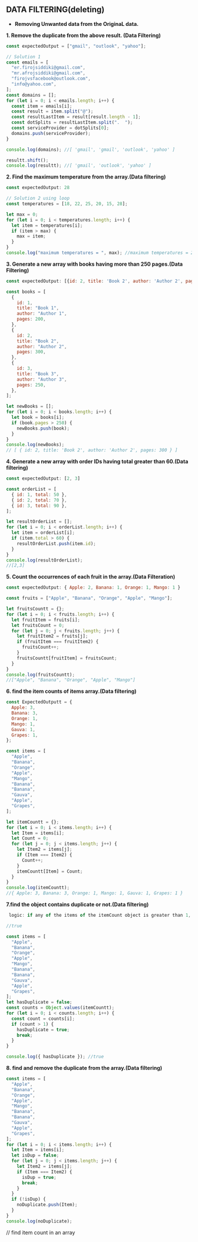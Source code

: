 ## DATA FILTERING(deleting)

- **Removing Unwanted data from the OriginaL data.**

**1. Remove the duplicate from the above result. (Data Filtering)**

```js
const expectedOutput = ["gmail", "outlook", "yahoo"];
```

```js
// Solution 1
const emails = [
  "er.firojsiddiki@gmail.com",
  "mr.afrojsiddiki@gmail.com",
  "firojvsfacebook@outlook.com",
  "info@yahoo.com",
];
const domains = [];
for (let i = 0; i < emails.length; i++) {
  const item = emails[i];
  const result = item.split("@");
  const resultLastItem = result[result.length - 1];
  const dotSplits = resultLastItem.split(".  ");
  const serviceProvider = dotSplits[0];
  domains.push(serviceProvider);
}

console.log(domains); //[ 'gmail', 'gmail', 'outlook', 'yahoo' ]

resultt.shift();
console.log(resultt); //[ 'gmail', 'outlook', 'yahoo' ]
```

**2. Find the maximum temperature from the array.(Data filtering)**

```js
const expectedOutput: 28
```

```js
// Solution 2 using loop
const temperatures = [18, 22, 25, 20, 15, 28];

let max = 0;
for (let i = 0; i < temperatures.length; i++) {
  let item = temperatures[i];
  if (item > max) {
    max = item;
  }
}
console.log("maximum temperatures = ", max); //maximum temperatures = 28
```

**3. Generate a new array with books having more than 250 pages.(Data Filtering)**

```js
const expectedOutput: [{id: 2, title: 'Book 2', author: 'Author 2', pages: 300}]
```

```js
const books = [
  {
    id: 1,
    title: "Book 1",
    author: "Author 1",
    pages: 200,
  },
  {
    id: 2,
    title: "Book 2",
    author: "Author 2",
    pages: 300,
  },
  {
    id: 3,
    title: "Book 3",
    author: "Author 3",
    pages: 250,
  },
];

let newBooks = [];
for (let i = 0; i < books.length; i++) {
  let book = books[i];
  if (book.pages > 250) {
    newBooks.push(book);
  }
}
console.log(newBooks);
// [ { id: 2, title: 'Book 2', author: 'Author 2', pages: 300 } ]
```

**4. Generate a new array with order IDs having total greater than 60.(Data filtering)**

```js
const expectedOutput: [2, 3]
```

```js
const orderList = [
  { id: 1, total: 50 },
  { id: 2, total: 70 },
  { id: 3, total: 90 },
];

let resultOrderList = [];
for (let i = 0; i < orderList.length; i++) {
  let item = orderList[i];
  if (item.total > 60) {
    resultOrderList.push(item.id);
  }
}
console.log(resultOrderList);
//[2,3]
```

**5. Count the occurrences of each fruit in the array.(Data Filteration)**

```js
const expectedOutput: { Apple: 2, Banana: 1, Orange: 1, Mango: 1 }
```

```js
const fruits = ["Apple", "Banana", "Orange", "Apple", "Mango"];

let fruitsCountt = {};
for (let i = 0; i < fruits.length; i++) {
  let fruitItem = fruits[i];
  let fruitsCount = 0;
  for (let j = 0; j < fruits.length; j++) {
    let fruitItem2 = fruits[j];
    if (fruitItem === fruitItem2) {
      fruitsCount++;
    }
    fruitsCountt[fruitItem] = fruitsCount;
  }
}
console.log(fruitsCountt);
//["Apple", "Banana", "Orange", "Apple", "Mango"]
```

**6. find the item counts of items array.(Data filtering)**

```js
const ExpectedOutputt = {
  Apple: 3,
  Banana: 3,
  Orange: 1,
  Mango: 1,
  Gauva: 1,
  Grapes: 1,
};
```

```js
const items = [
  "Apple",
  "Banana",
  "Orange",
  "Apple",
  "Mango",
  "Banana",
  "Banana",
  "Gauva",
  "Apple",
  "Grapes",
];

let itemCountt = {};
for (let i = 0; i < items.length; i++) {
  let Item = items[i];
  let Count = 0;
  for (let j = 0; j < items.length; j++) {
    let Item2 = items[j];
    if (Item === Item2) {
      Count++;
    }
    itemCountt[Item] = Count;
  }
}
console.log(itemCountt);
//{ Apple: 3, Banana: 3, Orange: 1, Mango: 1, Gauva: 1, Grapes: 1 }
```

**7.find the object contains duplicate or not.(Data filtering)**

```js
 logic: if any of the items of the itemCount object is greater than 1, then it contains duplicate.
```

```js
//true
```

```js
const items = [
  "Apple",
  "Banana",
  "Orange",
  "Apple",
  "Mango",
  "Banana",
  "Banana",
  "Gauva",
  "Apple",
  "Grapes",
];
let hasDuplicate = false;
const counts = Object.values(itemCountt);
for (let i = 0; i < counts.length; i++) {
  const count = counts[i];
  if (count > 1) {
    hasDuplicate = true;
    break;
  }
}

console.log({ hasDuplicate }); //true
```

**8. find and remove the duplicate from the array.(Data filtering)**

```js
const items = [
  "Apple",
  "Banana",
  "Orange",
  "Apple",
  "Mango",
  "Banana",
  "Banana",
  "Gauva",
  "Apple",
  "Grapes",
];
for (let i = 0; i < items.length; i++) {
  let Item = items[i];
  let isDup = false;
  for (let j = 0; j < items.length; j++) {
    let Item2 = items[j];
    if (Item === Item2) {
      isDup = true;
      break;
    }
  }
  if (!isDup) {
    noDuplicate.push(Item);
  }
}
console.log(noDuplicate);
```

// find item count in an array
